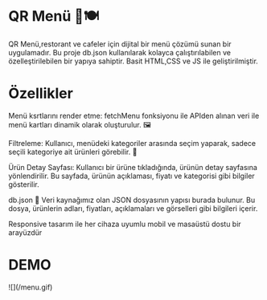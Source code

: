 <h1> QR Menü 📱🍽️  </h1>

QR Menü,restorant ve cafeler için dijital bir menü çözümü sunan bir uygulamadır. Bu proje db.json kullanılarak kolayca çalıştırılabilen ve özelleştirilebilen bir yapıya sahiptir. Basit HTML,CSS ve JS ile geliştirilmiştir.

<h1>Özellikler</h1>

Menü ksrtlarını render etme: fetchMenu fonksiyonu ile APIden alınan veri ile menü kartları dinamik olarak oluşturulur. 🖼️

Filtreleme: Kullanıcı, menüdeki kategoriler arasında seçim yaparak, sadece seçili kategoriye ait ürünleri görebilir. 🎯

Ürün Detay Sayfası: Kullanıcı bir ürüne tıkladığında, ürünün detay sayfasına yönlendirilir. Bu sayfada, ürünün açıklaması, fiyatı ve kategorisi gibi bilgiler gösterilir. 

db.json 📑 Veri kaynağımız olan JSON dosyasının yapısı burada bulunur. Bu dosya, ürünlerin adları, fiyatları, açıklamaları ve görselleri gibi bilgileri içerir.

Responsive tasarım ile her cihaza uyumlu mobil ve masaüstü dostu bir arayüzdür

<h1>DEMO</h1>
![](/menu.gif)